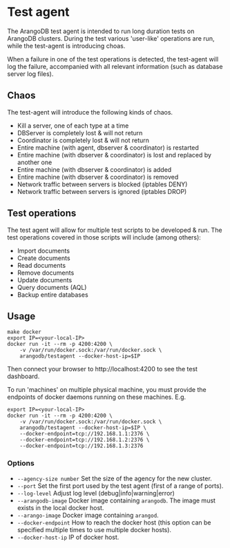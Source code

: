 # Test agent 

The ArangoDB test agent is intended to run long duration tests on ArangoDB clusters.
During the test various 'user-like' operations are run, while the test-agent is 
introducing choas.

When a failure in one of the test operations is detected, the test-agent will log the 
failure, accompanied with all relevant information (such as database server log files).

## Chaos 

The test-agent will introduce the following kinds of chaos.

- Kill a server, one of each type at a time 
- DBServer is completely lost & will not return 
- Coordinator is completely lost & will not return 
- Entire machine (with agent, dbserver & coordinator) is restarted 
- Entire machine (with dbserver & coordinator) is lost and replaced by another one 
- Entire machine (with dbserver & coordinator) is added 
- Entire machine (with dbserver & coordinator) is removed
- Network traffic between servers is blocked (iptables DENY)
- Network traffic between servers is ignored (iptables DROP)

## Test operations 

The test agent will allow for multiple test scripts to be developed & run.
The test operations covered in those scripts will include (among others):

- Import documents 
- Create documents
- Read documents 
- Remove documents 
- Update documents 
- Query documents (AQL)
- Backup entire databases

## Usage 

```
make docker
export IP=<your-local-IP>
docker run -it --rm -p 4200:4200 \
    -v /var/run/docker.sock:/var/run/docker.sock \
    arangodb/testagent --docker-host-ip=$IP
```

Then connect your browser to http://localhost:4200 to see the test dashboard.

To run 'machines' on multiple physical machine, you must provide the endpoints of docker daemons running on 
these machines. E.g.

```
export IP=<your-local-IP>
docker run -it --rm -p 4200:4200 \
    -v /var/run/docker.sock:/var/run/docker.sock \
    arangodb/testagent --docker-host-ip=$IP \
    --docker-endpoint=tcp://192.168.1.1:2376 \
    --docker-endpoint=tcp://192.168.1.2:2376 \
    --docker-endpoint=tcp://192.168.1.3:2376
```

### Options 

- `--agency-size number` Set the size of the agency for the new cluster.
- `--port` Set the first port used by the test agent (first of a range of ports). 
- `--log-level` Adjust log level (debug|info|warning|error)
- `--arangodb-image` Docker image containing `arangodb`. The image must exists in the local docker host.
- `--arango-image` Docker image containing `arangod`.
- `--docker-endpoint` How to reach the docker host (this option can be specified multiple times to use multiple docker hosts).
- `--docker-host-ip` IP of docker host.
